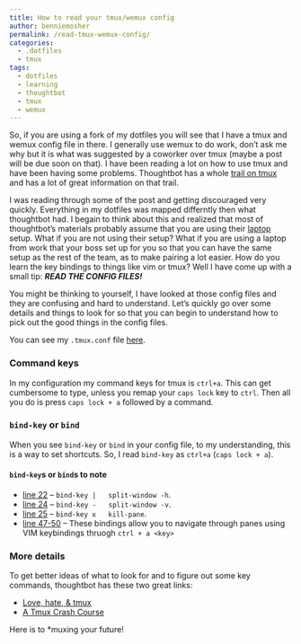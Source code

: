```yaml
---
title: How to read your tmux/wemux config
author: benniemosher
permalink: /read-tmux-wemux-config/
categories:
  - .dotfiles
  - tmux
tags:
  - dotfiles
  - learning
  - thoughtbot
  - tmux
  - wemux
---
```

So, if you are using a fork of my dotfiles you will see that I have a tmux and wemux config file in there. I generally use wemux to do work, don&#8217;t ask me why but it is what was suggested by a coworker over tmux (maybe a post will be due soon on that). I have been reading a lot on how to use tmux and have been having some problems. Thoughtbot has a whole [trail on tmux](https://upcase.com/tmux) and has a lot of great information on that trail.

I was reading through some of the post and getting discouraged very quickly. Everything in my dotfiles was mapped differntly then what thoughtbot had. I begain to think about this and realized that most of thoughtbot&#8217;s materials probably assume that you are using their [laptop](https://github.com/thoughtbot/laptop) setup. What if you are not using their setup? What if you are using a laptop from work that your boss set up for you so that you can have the same setup as the rest of the team, as to make pairing a lot easier. How do you learn the key bindings to things like vim or tmux? Well I have come up with a small tip: ***READ THE CONFIG FILES!***

You might be thinking to yourself, I have looked at those config files and they are confusing and hard to understand. Let&#8217;s quickly go over some details and things to look for so that you can begin to understand how to pick out the good things in the config files.

You can see my `.tmux.conf` file [here](https://github.com/benniemosher/dotfiles/blob/master/tmux.conf).

### Command keys

In my configuration my command keys for tmux is `ctrl+a`. This can get cumbersome to type, unless you remap your `caps lock` key to `ctrl`. Then all you do is press `caps lock + a` followed by a command.

### `bind-key` or `bind`

When you see `bind-key` or `bind` in your config file, to my understanding, this is a way to set shortcuts. So, I read `bind-key` as `ctrl+a` (`caps lock + a`).

#### `bind-key`s or `bind`s to note

  * [line 22](https://github.com/benniemosher/dotfiles/blob/master/tmux.conf#L22) &#8211; `bind-key |   split-window -h`.
  * [line 24](https://github.com/benniemosher/dotfiles/blob/master/tmux.conf#L24) &#8211; `bind-key -   split-window -v`.
  * [line 25](https://github.com/benniemosher/dotfiles/blob/master/tmux.conf#L25) &#8211; `bind-key x   kill-pane`.
  * [line 47-50](https://github.com/benniemosher/dotfiles/blob/master/tmux.conf#L47-50) &#8211; These bindings allow you to navigate through panes using VIM keybindings thruogh `ctrl + a <key>`

### More details

To get better ideas of what to look for and to figure out some key commands, thoughtbot has these two great links:

  * [Love, hate, & tmux](http://robots.thoughtbot.com/post/2166174647/love-hate-tmux)
  * [A Tmux Crash Course](http://robots.thoughtbot.com/post/2641409235/a-tmux-crash-course)

Here is to *muxing your future!
